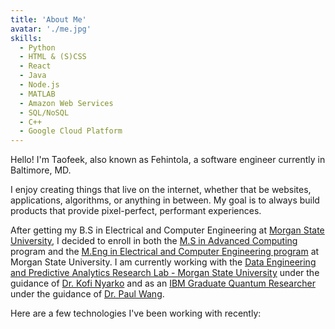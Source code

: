 ```yaml
---
title: 'About Me'
avatar: './me.jpg'
skills:
  - Python
  - HTML & (S)CSS
  - React
  - Java
  - Node.js
  - MATLAB
  - Amazon Web Services
  - SQL/NoSQL
  - C++
  - Google Cloud Platform
---
```


Hello! I'm Taofeek, also known as Fehintola, a software engineer currently in Baltimore, MD.

I enjoy creating things that live on the internet, whether that be websites, applications, algorithms, or anything in between. My goal is to always build products that provide pixel-perfect, performant experiences.

After getting my B.S in Electrical and Computer Engineering at [Morgan State University](https://www.morgan.edu/soe/ece), I decided to enroll in both the [M.S in Advanced Computing](https://www.morgan.edu/school_of_computer_mathematical_and_natural_sciences/departments_and_programs/computer_science/degrees_and_programs/ms_advancedcomputing.html) program and the [M.Eng in Electrical and Computer Engineering program](https://www.morgan.edu/school_of_engineering/departments/electrical_and_computer_engineering/graduate_program/masters_programs/master_of_engineering.html) at Morgan State University. I am currently working with the [Data Engineering and Predictive Analytics Research Lab - Morgan State University](https://www.morgan.edu/school_of_engineering/departments/electrical_and_computer_engineering/laboratory_and_research_facilities.html) under the guidance of [Dr. Kofi Nyarko](https://www.morgan.edu/research_and_economic_development/faculty_highlights/kofi_nyarko.html) and as an [IBM Graduate Quantum Researcher]() under the guidance of [Dr. Paul Wang](https://p-neumann.github.io/paul/).

Here are a few technologies I've been working with recently:

